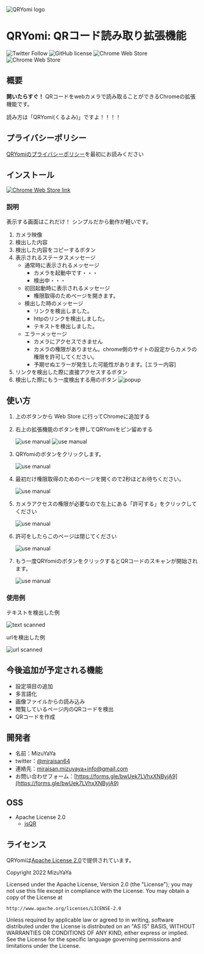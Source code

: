 ![QRYomi logo](src/images/QRYomi_icons/QRYomi_logo.svg)
# QRYomi: QRコード読み取り拡張機能

![Twitter Follow](https://img.shields.io/twitter/follow/miraisan64?label=%40miraisan64&style=social)
![GitHub license](https://img.shields.io/github/license/mizuyaya/QRYomi)
![Chrome Web Store](https://img.shields.io/chrome-web-store/users/nmanfahnbpmfhoddlchncnoemgoieogp)
![Chrome Web Store](https://img.shields.io/chrome-web-store/v/nmanfahnbpmfhoddlchncnoemgoieogp)

## 概要
**開いたらすぐ！**
QRコードをwebカメラで読み取ることができるChromeの拡張機能です。

読み方は「QRYomi(くるよみ)」ですよ！！！！

## プライバシーポリシー
[QRYomiのプライバシーポリシー](https://mizuyaya.github.io/QRYomi/PrivacyPolicy)を最初にお読みください

## インストール
[<img src="docs/img/Chrome_download.png" alt="Chrome Web Store link">](https://chrome.google.com/webstore/detail/qryomi/nmanfahnbpmfhoddlchncnoemgoieogp)

### 説明
表示する画面はこれだけ！
シンプルだから動作が軽いです。
1. カメラ映像
2. 検出した内容
3. 検出した内容をコピーするボタン
4. 表示されるステータスメッセージ
   - 通常時に表示されるメッセージ
     - カメラを起動中です・・・
     - 検出中・・・
   - 初回起動時に表示されるメッセージ
     - 権限取得のためページを開きます。
   - 検出した時のメッセージ
     - リンクを検出しました。
     - httpのリンクを検出しました。
     - テキストを検出しました。
   - エラーメッセージ
     - カメラにアクセスできません 
     - カメラの権限がありません。chrome側のサイトの設定からカメラの権限を許可してください。
     - 予期せぬエラーが発生した可能性があります。[エラー内容]
5. リンクを検出した際に直接アクセスするボタン
6. 検出した際にもう一度検出する用のボタン
![popup](docs/img/popup_simple.png)

## 使い方
1. 上のボタンから Web Store に行ってChromeに追加する
   <!-- リリース後「Chromeに追加する」スクショを追加 -->
2. 右上の拡張機能のボタンを押してQRYomiをピン留めする
   
   ![use manual](docs/img/extension_mark.png)
   ![use manual](docs/img/pin.png)
3. QRYomiのボタンをクリックします。
   
   ![use manual](docs/img/popup_btn.png)
4. 最初だけ権限取得のためのページを開くので2秒ほどお待ちください。
   
   ![use manual](docs/img/popup_permission.png)
5. カメラアクセスの権限が必要なので左上にある「許可する」をクリックしてください
   
   ![use manual](docs/img/permission_click.png)
6. 許可をしたらこのページは閉じてください
   
   ![use manual](docs/img/permission_exit.png)
7. もう一度QRYomiのボタンをクリックするとQRコードのスキャンが開始されます。
   
   ![use manual](docs/img/popup.png)
### 使用例
テキストを検出した例

![text scanned](docs/img/QRcode_text_scanned.png) 

urlを検出した例

![url scanned](docs/img/QRcode_url_scanned.png)

## 今後追加が予定される機能
- 設定項目の追加
- 多言語化
- 画像ファイルからの読み込み
- 閲覧しているページ内のQRコードを検出
- QRコードを作成

## 開発者
- 名前：MizuYaYa
- twitter：[@miraisan64](https://twitter.com/miraisan64)
- 連絡先：miraisan.mizuyaya+info@gmail.com
- お問い合わせフォーム：[https://forms.gle/bwUek7LVhxXNByjA9](https://forms.gle/bwUek7LVhxXNByjA9)

## OSS
- Apache License 2.0
  - [jsQR](https://github.com/cozmo/jsQR)

## ライセンス
QRYomiは[Apache License 2.0](http://www.apache.org/licenses/LICENSE-2.0)で提供されています。

Copyright 2022 MizuYaYa

Licensed under the Apache License, Version 2.0 (the "License");
you may not use this file except in compliance with the License.
You may obtain a copy of the License at

    http://www.apache.org/licenses/LICENSE-2.0

Unless required by applicable law or agreed to in writing, software
distributed under the License is distributed on an "AS IS" BASIS,
WITHOUT WARRANTIES OR CONDITIONS OF ANY KIND, either express or implied.
See the License for the specific language governing permissions and
limitations under the License.
